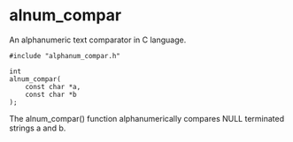 alnum_compar
============

An alphanumeric text comparator in C language.

    #include "alphanum_compar.h"

    int
    alnum_compar(
        const char *a,
        const char *b
    );

The alnum_compar() function alphanumerically compares NULL terminated
strings a and b.
